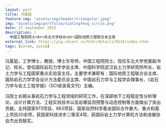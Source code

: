 ```yaml
---
layout: post
title: 冯夏庭
feature-img: "assets/img/header/triangular.jpeg"
img: "assets/img/portfolio/xiatingfeng_circle.png"
date: 27 September 2015
description: |
  中国工程院院士<br>东北大学校长<br>国际地质工程联合会主席
external_link: https://ysg.ckcest.cn/html/details/8124/index.html
tags: [Lorem, Ipsum]
---
```


冯夏庭，工学博士，教授，博士生导师，中国工程院院士。现任东北大学党委副书记、校长。曾任国际岩石力学学会主席、中国科学院武汉岩土力学研究所所长、岩土力学与工程国家重点实验室主任。主要学术兼职有：国际地质工程联合会主席、国际岩石力学学会设计方法委员会主席、中国岩石力学与工程学会理事长、《岩石力学与岩土工程学报》（SCI收录英文刊）主编。

冯院士长期从事岩石力学与工程领域的研究工作，在深部地下工程稳定性分析理论、设计计算方法、工程实验技术以及岩爆监测预警与动态控制等方面做出了突出贡献。主持国家973项目、863项目、国家自然科学基金国际合作重大、重点和面上项目20余项，获国家科技进步二等奖4项，获国际岩土力学计算机方法和进展协会杰出贡献奖。